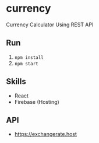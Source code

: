 # currency
Currency Calculator Using REST API

## Run
1. `npm install`
2. `npm start`

## Skills

- React
- Firebase (Hosting)

## API
- https://exchangerate.host
